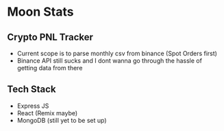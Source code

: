 # Moon Stats

## Crypto PNL Tracker

- Current scope is to parse monthly csv from binance (Spot Orders first)
- Binance API still sucks and I dont wanna go through the hassle of getting data from there

## Tech Stack

- Express JS
- React (Remix maybe)
- MongoDB (still yet to be set up)
